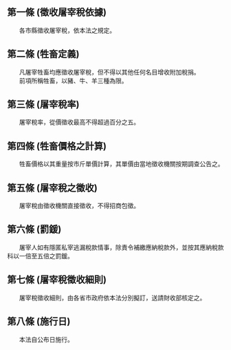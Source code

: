 第一條 (徵收屠宰稅依據)
-----------------------
　　各市縣徵收屠宰稅，依本法之規定。  


第二條 (牲畜定義)
-----------------
　　凡屠宰牲畜均應徵收屠宰稅，但不得以其他任何名目增收附加稅捐。  
　　前項所稱牲畜，以豬、牛、羊三種為限。  


第三條 (屠宰稅率)
-----------------
　　屠宰稅率，從價徵收最高不得超過百分之五。  


第四條 (牲畜價格之計算)
-----------------------
　　牲畜價格以其重量按市斤單價計算，其單價由當地徵收機關按期調查公告之。  


第五條 (屠宰稅之徵收)
---------------------
　　屠宰稅由徵收機關直接徵收，不得招商包徵。  


第六條 (罰鍰)
-------------
　　屠宰人如有隱匿私宰逃漏稅款情事，除責令補繳應納稅款外，並按其應納稅款科以一倍至五倍之罰鍰。  


第七條 (屠宰稅徵收細則)
-----------------------
　　屠宰稅徵收細則，由各省市政府依本法分別擬訂，送請財收部核定之。  


第八條 (施行日)
---------------
　　本法自公布日施行。